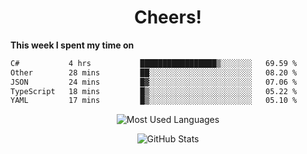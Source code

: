 <h1 align="center">Cheers!</h1>

**This week I spent my time on**
<!--START_SECTION:waka-->

```txt
C#           4 hrs           █████████████████▒░░░░░░░   69.59 %
Other        28 mins         ██░░░░░░░░░░░░░░░░░░░░░░░   08.20 %
JSON         24 mins         █▓░░░░░░░░░░░░░░░░░░░░░░░   07.06 %
TypeScript   18 mins         █▒░░░░░░░░░░░░░░░░░░░░░░░   05.22 %
YAML         17 mins         █▒░░░░░░░░░░░░░░░░░░░░░░░   05.10 %
```

<!--END_SECTION:waka-->

<p align="center"><img src="https://github-readme-stats.vercel.app/api/top-langs/?username=thnkrn&layout=compact&hide=html&theme=tokyonight" alt="Most Used Languages" /></p>

<p align="center"><img src="https://github-readme-stats.vercel.app/api?username=thnkrn&show_icons=true&count_private=true&theme=tokyonight&show=reviews&hide_rank=false&rank_icon=github" alt="GitHub Stats" /></p>

<!-- <p align="center"><a href="https://wakatime.com"><img src="https://wakatime.com/share/@thnkrn/40092326-d1bd-471b-89da-9a7c63939402.png" /></p>
 -->
